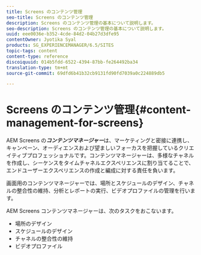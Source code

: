 ```yaml
---
title: Screens のコンテンツ管理
seo-title: Screens のコンテンツ管理
description: Screens のコンテンツ管理の基本について説明します。
seo-description: Screens のコンテンツ管理の基本について説明します。
uuid: eee0036e-b352-4cde-84d2-04b27d3dfe95
contentOwner: Jyotika Syal
products: SG_EXPERIENCEMANAGER/6.5/SITES
topic-tags: content
content-type: reference
discoiquuid: 014b5fdd-6522-4394-87bb-fe264492ba34
translation-type: tm+mt
source-git-commit: 69dfd6b41b32cb9131fd90fd7039a0c224889db5

---
```



# Screens のコンテンツ管理{#content-management-for-screens}

AEM Screens の&#x200B;***コンテンツマネージャー***&#x200B;は、マーケティングと密接に連携し、キャンペーン、オーディエンスおよび望ましいフォーカスを把握しているクリエイティブプロフェッショナルです。コンテンツマネージャーは、多様なチャネルを作成し、シーケンスをタイムチャネルエクスペリエンスに割り当てることで、エンドユーザーエクスペリエンスの作成と編成に対する責任を負います。

画面用のコンテンツマネージャーでは、場所とスケジュールのデザイン、チャネルの整合性の維持、分析とレポートの実行、ビデオプロファイルの管理を行います。

AEM Screens コンテンツマネージャーは、次のタスクをおこないます。

* 場所のデザイン
* スケジュールのデザイン
* チャネルの整合性の維持
* ビデオプロファイル

